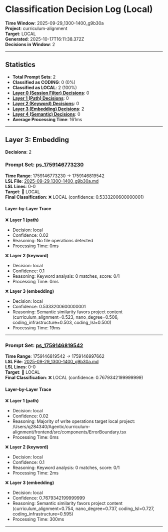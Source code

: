 # Classification Decision Log (Local)

**Time Window**: 2025-09-29_1300-1400_g9b30a<br>
**Project**: curriculum-alignment<br>
**Target**: LOCAL<br>
**Generated**: 2025-10-17T16:11:38.372Z<br>
**Decisions in Window**: 2

---

## Statistics

- **Total Prompt Sets**: 2
- **Classified as CODING**: 0 (0%)
- **Classified as LOCAL**: 2 (100%)
- **[Layer 0 (Session Filter) Decisions](#layer-0-session-filter)**: 0
- **[Layer 1 (Path) Decisions](#layer-1-path)**: 0
- **[Layer 2 (Keyword) Decisions](#layer-2-keyword)**: 0
- **[Layer 3 (Embedding) Decisions](#layer-3-embedding)**: 2
- **[Layer 4 (Semantic) Decisions](#layer-4-semantic)**: 0
- **Average Processing Time**: 161ms

---

## Layer 3: Embedding

**Decisions**: 2

### Prompt Set: [ps_1759146773230](../../history/2025-09-29_1300-1400_g9b30a.md#ps_1759146773230)

**Time Range**: 1759146773230 → 1759146819542<br>
**LSL File**: [2025-09-29_1300-1400_g9b30a.md](../../history/2025-09-29_1300-1400_g9b30a.md#ps_1759146773230)<br>
**LSL Lines**: 0-0<br>
**Target**: 📍 LOCAL<br>
**Final Classification**: ❌ LOCAL (confidence: 0.5333200600000001)

#### Layer-by-Layer Trace

❌ **Layer 1 (path)**
- Decision: local
- Confidence: 0.02
- Reasoning: No file operations detected
- Processing Time: 0ms

❌ **Layer 2 (keyword)**
- Decision: local
- Confidence: 0.1
- Reasoning: Keyword analysis: 0 matches, score: 0/1
- Processing Time: 0ms

❌ **Layer 3 (embedding)**
- Decision: local
- Confidence: 0.5333200600000001
- Reasoning: Semantic similarity favors project content (curriculum_alignment=0.523, nano_degree=0.506, coding_infrastructure=0.503, coding_lsl=0.500)
- Processing Time: 19ms

---

### Prompt Set: [ps_1759146819542](../../history/2025-09-29_1300-1400_g9b30a.md#ps_1759146819542)

**Time Range**: 1759146819542 → 1759146997662<br>
**LSL File**: [2025-09-29_1300-1400_g9b30a.md](../../history/2025-09-29_1300-1400_g9b30a.md#ps_1759146819542)<br>
**LSL Lines**: 0-0<br>
**Target**: 📍 LOCAL<br>
**Final Classification**: ❌ LOCAL (confidence: 0.7679342199999999)

#### Layer-by-Layer Trace

❌ **Layer 1 (path)**
- Decision: local
- Confidence: 0.02
- Reasoning: Majority of write operations target local project: /Users/q284340/Agentic/curriculum-alignment/frontend/src/components/ErrorBoundary.tsx
- Processing Time: 0ms

❌ **Layer 2 (keyword)**
- Decision: local
- Confidence: 0.1
- Reasoning: Keyword analysis: 0 matches, score: 0/1
- Processing Time: 2ms

❌ **Layer 3 (embedding)**
- Decision: local
- Confidence: 0.7679342199999999
- Reasoning: Semantic similarity favors project content (curriculum_alignment=0.754, nano_degree=0.737, coding_lsl=0.727, coding_infrastructure=0.595)
- Processing Time: 300ms

---

